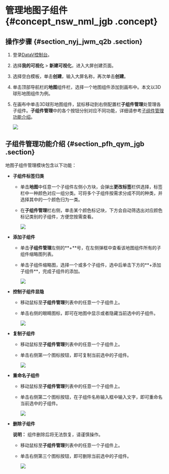 # 管理地图子组件 {#concept_nsw_nml_jgb .concept}

## 操作步骤 {#section_nyj_jwm_q2b .section}

1.  登录[DataV控制台](https://datav.aliyun.com/)。
2.  选择**我的可视化** \> **新建可视化**，进入大屏创建页面。
3.  选择空白模板，单击**创建**，输入大屏名称，再次单击**创建**。
4.  单击顶部导航栏的**地图**组件栏，选择一个地图组件添加到画布中。本文以3D球形地图组件为例。
5.  在画布中单击3D球形地图组件，鼠标移动到右侧配置栏**子组件管理**处管理各子组件。**子组件管理**中的各个按钮分别对应不同功能，详细请参考[子组件管理功能介绍](#)。

    ![](http://static-aliyun-doc.oss-cn-hangzhou.aliyuncs.com/assets/img/88810/154708957836499_zh-CN.png)


## 子组件管理功能介绍 {#section_pfh_qym_jgb .section}

地图子组件管理模块包含以下功能：

-   **子组件标签归类**
    -   单击**地图**中任意一个子组件左侧小方块，会弹出**更改标签**栏供选择，标签栏中一种颜色对应一组分类。可将多个子组件按需求分成不同的种类，并选择其中的一个颜色归为一类。
    -   在**子组件管理**栏右侧，单击某个颜色标记块，下方会自动筛选出对应颜色标记类别的子组件，方便您按需查看。

        ![](images/36515_zh-CN_source.gif)

-   **添加子组件**
    -   单击**子组件管理**左侧的**+**号，在左侧弹框中查看该地图组件所有的子组件缩略图列表。
    -   单击子组件缩略图，选择一个或多个子组件，选中后单击下方的**+添加子组件**，完成子组件的添加。

        ![](images/36500_zh-CN_source.gif)

-   **控制子组件显隐**
    -   移动鼠标至**子组件管理**列表中的任意一个子组件上。
    -   单击右侧的眼睛图标，即可在地图中显示或者隐藏当前选中的子组件。

        ![](images/36510_zh-CN_source.gif)

-   **复制子组件**
    -   移动鼠标至**子组件管理**列表中的任意一个子组件上。
    -   单击右侧第一个图标按钮，即可复制当前选中的子组件。

        ![](images/36511_zh-CN_source.gif)

-   **重命名子组件**
    -   移动鼠标至**子组件管理**列表中的任意一个子组件上。
    -   单击右侧第二个图标按钮，在子组件名称输入框中输入文字，即可重命名当前选中的子组件。

        ![](images/36512_zh-CN_source.gif)

-   **删除子组件**

    **说明：** 组件删除后将无法恢复，请谨慎操作。

    -   移动鼠标至**子组件管理**列表中的任意一个子组件上。
    -   单击右侧第三个图标按钮，即可删除当前选中的子组件。

        ![](images/36513_zh-CN_source.gif)


